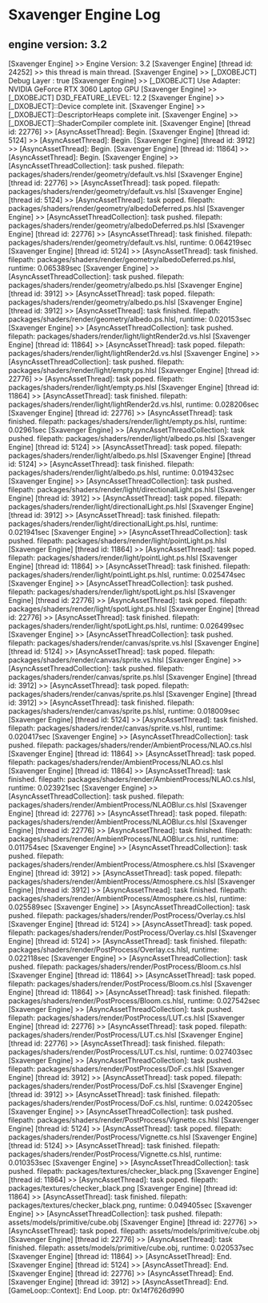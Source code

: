 # Sxavenger Engine Log
## engine version: 3.2
[Sxavenger Engine] >> Engine Version: 3.2
[Sxavenger Engine] [thread id: 24252] >> this thread is main thread.
[Sxavenger Engine] >> [_DXOBEJCT] Debug Layer : true
[Sxavenger Engine] >> [_DXOBEJCT] Use Adapter: NVIDIA GeForce RTX 3060 Laptop GPU
[Sxavenger Engine] >> [_DXOBEJCT] D3D_FEATURE_LEVEL: 12.2
[Sxavenger Engine] >> [_DXOBJECT]::Device complete init.
[Sxavenger Engine] >> [_DXOBJECT]::DescriptorHeaps complete init.
[Sxavenger Engine] >> [_DXOBJECT]::ShaderCompiler complete init.
[Sxavenger Engine] [thread id: 22776] >> [AsyncAssetThread]: Begin.
[Sxavenger Engine] [thread id: 5124] >> [AsyncAssetThread]: Begin.
[Sxavenger Engine] [thread id: 3912] >> [AsyncAssetThread]: Begin.
[Sxavenger Engine] [thread id: 11864] >> [AsyncAssetThread]: Begin.
[Sxavenger Engine] >> [AsyncAssetThreadCollection]: task pushed. filepath: packages/shaders/render/geometry/default.vs.hlsl
[Sxavenger Engine] [thread id: 22776] >> [AsyncAssetThread]: task poped. filepath: packages/shaders/render/geometry/default.vs.hlsl
[Sxavenger Engine] [thread id: 5124] >> [AsyncAssetThread]: task poped. filepath: packages/shaders/render/geometry/albedoDeferred.ps.hlsl
[Sxavenger Engine] >> [AsyncAssetThreadCollection]: task pushed. filepath: packages/shaders/render/geometry/albedoDeferred.ps.hlsl
[Sxavenger Engine] [thread id: 22776] >> [AsyncAssetThread]: task finished. filepath: packages/shaders/render/geometry/default.vs.hlsl, runtime: 0.064219sec
[Sxavenger Engine] [thread id: 5124] >> [AsyncAssetThread]: task finished. filepath: packages/shaders/render/geometry/albedoDeferred.ps.hlsl, runtime: 0.065389sec
[Sxavenger Engine] >> [AsyncAssetThreadCollection]: task pushed. filepath: packages/shaders/render/geometry/albedo.ps.hlsl
[Sxavenger Engine] [thread id: 3912] >> [AsyncAssetThread]: task poped. filepath: packages/shaders/render/geometry/albedo.ps.hlsl
[Sxavenger Engine] [thread id: 3912] >> [AsyncAssetThread]: task finished. filepath: packages/shaders/render/geometry/albedo.ps.hlsl, runtime: 0.020153sec
[Sxavenger Engine] >> [AsyncAssetThreadCollection]: task pushed. filepath: packages/shaders/render/light/lightRender2d.vs.hlsl
[Sxavenger Engine] [thread id: 11864] >> [AsyncAssetThread]: task poped. filepath: packages/shaders/render/light/lightRender2d.vs.hlsl
[Sxavenger Engine] >> [AsyncAssetThreadCollection]: task pushed. filepath: packages/shaders/render/light/empty.ps.hlsl
[Sxavenger Engine] [thread id: 22776] >> [AsyncAssetThread]: task poped. filepath: packages/shaders/render/light/empty.ps.hlsl
[Sxavenger Engine] [thread id: 11864] >> [AsyncAssetThread]: task finished. filepath: packages/shaders/render/light/lightRender2d.vs.hlsl, runtime: 0.028206sec
[Sxavenger Engine] [thread id: 22776] >> [AsyncAssetThread]: task finished. filepath: packages/shaders/render/light/empty.ps.hlsl, runtime: 0.02961sec
[Sxavenger Engine] >> [AsyncAssetThreadCollection]: task pushed. filepath: packages/shaders/render/light/albedo.ps.hlsl
[Sxavenger Engine] [thread id: 5124] >> [AsyncAssetThread]: task poped. filepath: packages/shaders/render/light/albedo.ps.hlsl
[Sxavenger Engine] [thread id: 5124] >> [AsyncAssetThread]: task finished. filepath: packages/shaders/render/light/albedo.ps.hlsl, runtime: 0.019432sec
[Sxavenger Engine] >> [AsyncAssetThreadCollection]: task pushed. filepath: packages/shaders/render/light/directionalLight.ps.hlsl
[Sxavenger Engine] [thread id: 3912] >> [AsyncAssetThread]: task poped. filepath: packages/shaders/render/light/directionalLight.ps.hlsl
[Sxavenger Engine] [thread id: 3912] >> [AsyncAssetThread]: task finished. filepath: packages/shaders/render/light/directionalLight.ps.hlsl, runtime: 0.021941sec
[Sxavenger Engine] >> [AsyncAssetThreadCollection]: task pushed. filepath: packages/shaders/render/light/pointLight.ps.hlsl
[Sxavenger Engine] [thread id: 11864] >> [AsyncAssetThread]: task poped. filepath: packages/shaders/render/light/pointLight.ps.hlsl
[Sxavenger Engine] [thread id: 11864] >> [AsyncAssetThread]: task finished. filepath: packages/shaders/render/light/pointLight.ps.hlsl, runtime: 0.025474sec
[Sxavenger Engine] >> [AsyncAssetThreadCollection]: task pushed. filepath: packages/shaders/render/light/spotLight.ps.hlsl
[Sxavenger Engine] [thread id: 22776] >> [AsyncAssetThread]: task poped. filepath: packages/shaders/render/light/spotLight.ps.hlsl
[Sxavenger Engine] [thread id: 22776] >> [AsyncAssetThread]: task finished. filepath: packages/shaders/render/light/spotLight.ps.hlsl, runtime: 0.026499sec
[Sxavenger Engine] >> [AsyncAssetThreadCollection]: task pushed. filepath: packages/shaders/render/canvas/sprite.vs.hlsl
[Sxavenger Engine] [thread id: 5124] >> [AsyncAssetThread]: task poped. filepath: packages/shaders/render/canvas/sprite.vs.hlsl
[Sxavenger Engine] >> [AsyncAssetThreadCollection]: task pushed. filepath: packages/shaders/render/canvas/sprite.ps.hlsl
[Sxavenger Engine] [thread id: 3912] >> [AsyncAssetThread]: task poped. filepath: packages/shaders/render/canvas/sprite.ps.hlsl
[Sxavenger Engine] [thread id: 3912] >> [AsyncAssetThread]: task finished. filepath: packages/shaders/render/canvas/sprite.ps.hlsl, runtime: 0.018009sec
[Sxavenger Engine] [thread id: 5124] >> [AsyncAssetThread]: task finished. filepath: packages/shaders/render/canvas/sprite.vs.hlsl, runtime: 0.020417sec
[Sxavenger Engine] >> [AsyncAssetThreadCollection]: task pushed. filepath: packages/shaders/render/AmbientProcess/NLAO.cs.hlsl
[Sxavenger Engine] [thread id: 11864] >> [AsyncAssetThread]: task poped. filepath: packages/shaders/render/AmbientProcess/NLAO.cs.hlsl
[Sxavenger Engine] [thread id: 11864] >> [AsyncAssetThread]: task finished. filepath: packages/shaders/render/AmbientProcess/NLAO.cs.hlsl, runtime: 0.023921sec
[Sxavenger Engine] >> [AsyncAssetThreadCollection]: task pushed. filepath: packages/shaders/render/AmbientProcess/NLAOBlur.cs.hlsl
[Sxavenger Engine] [thread id: 22776] >> [AsyncAssetThread]: task poped. filepath: packages/shaders/render/AmbientProcess/NLAOBlur.cs.hlsl
[Sxavenger Engine] [thread id: 22776] >> [AsyncAssetThread]: task finished. filepath: packages/shaders/render/AmbientProcess/NLAOBlur.cs.hlsl, runtime: 0.011754sec
[Sxavenger Engine] >> [AsyncAssetThreadCollection]: task pushed. filepath: packages/shaders/render/AmbientProcess/Atmosphere.cs.hlsl
[Sxavenger Engine] [thread id: 3912] >> [AsyncAssetThread]: task poped. filepath: packages/shaders/render/AmbientProcess/Atmosphere.cs.hlsl
[Sxavenger Engine] [thread id: 3912] >> [AsyncAssetThread]: task finished. filepath: packages/shaders/render/AmbientProcess/Atmosphere.cs.hlsl, runtime: 0.025589sec
[Sxavenger Engine] >> [AsyncAssetThreadCollection]: task pushed. filepath: packages/shaders/render/PostProcess/Overlay.cs.hlsl
[Sxavenger Engine] [thread id: 5124] >> [AsyncAssetThread]: task poped. filepath: packages/shaders/render/PostProcess/Overlay.cs.hlsl
[Sxavenger Engine] [thread id: 5124] >> [AsyncAssetThread]: task finished. filepath: packages/shaders/render/PostProcess/Overlay.cs.hlsl, runtime: 0.022118sec
[Sxavenger Engine] >> [AsyncAssetThreadCollection]: task pushed. filepath: packages/shaders/render/PostProcess/Bloom.cs.hlsl
[Sxavenger Engine] [thread id: 11864] >> [AsyncAssetThread]: task poped. filepath: packages/shaders/render/PostProcess/Bloom.cs.hlsl
[Sxavenger Engine] [thread id: 11864] >> [AsyncAssetThread]: task finished. filepath: packages/shaders/render/PostProcess/Bloom.cs.hlsl, runtime: 0.027542sec
[Sxavenger Engine] >> [AsyncAssetThreadCollection]: task pushed. filepath: packages/shaders/render/PostProcess/LUT.cs.hlsl
[Sxavenger Engine] [thread id: 22776] >> [AsyncAssetThread]: task poped. filepath: packages/shaders/render/PostProcess/LUT.cs.hlsl
[Sxavenger Engine] [thread id: 22776] >> [AsyncAssetThread]: task finished. filepath: packages/shaders/render/PostProcess/LUT.cs.hlsl, runtime: 0.027403sec
[Sxavenger Engine] >> [AsyncAssetThreadCollection]: task pushed. filepath: packages/shaders/render/PostProcess/DoF.cs.hlsl
[Sxavenger Engine] [thread id: 3912] >> [AsyncAssetThread]: task poped. filepath: packages/shaders/render/PostProcess/DoF.cs.hlsl
[Sxavenger Engine] [thread id: 3912] >> [AsyncAssetThread]: task finished. filepath: packages/shaders/render/PostProcess/DoF.cs.hlsl, runtime: 0.024205sec
[Sxavenger Engine] >> [AsyncAssetThreadCollection]: task pushed. filepath: packages/shaders/render/PostProcess/Vignette.cs.hlsl
[Sxavenger Engine] [thread id: 5124] >> [AsyncAssetThread]: task poped. filepath: packages/shaders/render/PostProcess/Vignette.cs.hlsl
[Sxavenger Engine] [thread id: 5124] >> [AsyncAssetThread]: task finished. filepath: packages/shaders/render/PostProcess/Vignette.cs.hlsl, runtime: 0.010353sec
[Sxavenger Engine] >> [AsyncAssetThreadCollection]: task pushed. filepath: packages/textures/checker_black.png
[Sxavenger Engine] [thread id: 11864] >> [AsyncAssetThread]: task poped. filepath: packages/textures/checker_black.png
[Sxavenger Engine] [thread id: 11864] >> [AsyncAssetThread]: task finished. filepath: packages/textures/checker_black.png, runtime: 0.049405sec
[Sxavenger Engine] >> [AsyncAssetThreadCollection]: task pushed. filepath: assets/models/primitive/cube.obj
[Sxavenger Engine] [thread id: 22776] >> [AsyncAssetThread]: task poped. filepath: assets/models/primitive/cube.obj
[Sxavenger Engine] [thread id: 22776] >> [AsyncAssetThread]: task finished. filepath: assets/models/primitive/cube.obj, runtime: 0.020537sec
[Sxavenger Engine] [thread id: 11864] >> [AsyncAssetThread]: End.
[Sxavenger Engine] [thread id: 5124] >> [AsyncAssetThread]: End.
[Sxavenger Engine] [thread id: 22776] >> [AsyncAssetThread]: End.
[Sxavenger Engine] [thread id: 3912] >> [AsyncAssetThread]: End.
[GameLoop::Context]: End Loop. ptr: 0x14f7626d990
